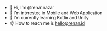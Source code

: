 - 👋 Hi, I’m @renannazar
- 👀 I’m interested in Mobile and Web Application
- 🌱 I’m currently learning Kotlin and Unity
- 📫 How to reach me is hello@renan.id

<!---
💞️ I’m looking to collaborate on ...
renannazar/renannazar is a ✨ special ✨ repository because its `README.md` (this file) appears on your GitHub profile.
You can click the Preview link to take a look at your changes.
--->
